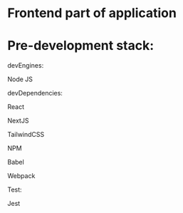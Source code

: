 # Frontend part of application

# Pre-development stack:

devEngines:

Node JS

devDependencies:

React

NextJS

TailwindCSS

NPM

Babel

Webpack

Test: 

Jest
